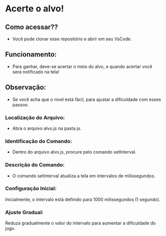 # Acerte o alvo!

## Como acessar??

- Você pode clonar esse repositório e abrir em seu VsCode.

## Funcionamento:

- Para ganhar, deve-se acertar o meio do alvo, e quando acertar você será notificado na tela!

## Observação:

- Se você acha que o nível está fácil, para ajustar a dificuldade com esses passos:

### Localização do Arquivo:

- Abra o arquivo alvo.js na pasta js.

### Identificação do Comando:

- Dentro do arquivo alvo.js, procure pelo comando setInterval.

### Descrição do Comando:

- O comando setInterval atualiza a tela em intervalos de milissegundos.

### Configuração Inicial:

Inicialmente, o intervalo está definido para 1000 milissegundos (1 segundo).

### Ajuste Gradual:

Reduza gradualmente o valor do intervalo para aumentar a dificuldade do jogo.
